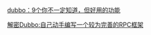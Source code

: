 [dubbo：9个你不一定知道，但好用的功能](https://mp.weixin.qq.com/s/i6K8cn46uvtYr4UKH8lGtg)

[解密Dubbo:自己动手编写一个较为完善的RPC框架](https://mp.weixin.qq.com/s/cL7DsJ0eTBSnom_GvOrBFA)